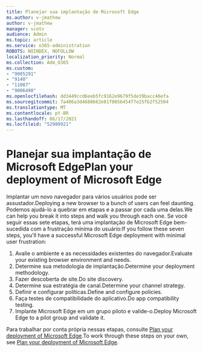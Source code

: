 ```yaml
---
title: Planejar sua implantação de Microsoft Edge
ms.author: v-jmathew
author: v-jmathew
manager: scotv
audience: Admin
ms.topic: article
ms.service: o365-administration
ROBOTS: NOINDEX, NOFOLLOW
localization_priority: Normal
ms.collection: Adm_O365
ms.custom:
- "9005291"
- "9140"
- "11087"
- "9006490"
ms.openlocfilehash: dd3449ccd6eeb5fc9162e9679f5de39bacc46efa
ms.sourcegitcommit: 7a406a3d4680662e81f0056454f7e25fb2f52504
ms.translationtype: MT
ms.contentlocale: pt-BR
ms.lasthandoff: 06/17/2021
ms.locfileid: "52989921"
---
```

# <a name="plan-your-deployment-of-microsoft-edge"></a><span data-ttu-id="7e9c8-102">Planejar sua implantação de Microsoft Edge</span><span class="sxs-lookup"><span data-stu-id="7e9c8-102">Plan your deployment of Microsoft Edge</span></span>

<span data-ttu-id="7e9c8-103">Implantar um novo navegador para vários usuários pode ser assustador.</span><span class="sxs-lookup"><span data-stu-id="7e9c8-103">Deploying a new browser to a bunch of users can feel daunting.</span></span> <span data-ttu-id="7e9c8-104">Podemos ajudá-lo a quebrar em etapas e a passar por cada uma delas.</span><span class="sxs-lookup"><span data-stu-id="7e9c8-104">We can help you break it into steps and walk you through each one.</span></span> <span data-ttu-id="7e9c8-105">Se você seguir essas sete etapas, terá uma implantação de Microsoft Edge bem-sucedida com a frustração mínima do usuário:</span><span class="sxs-lookup"><span data-stu-id="7e9c8-105">If you follow these seven steps, you'll have a successful Microsoft Edge deployment with minimal user frustration:</span></span>

1. <span data-ttu-id="7e9c8-106">Avalie o ambiente e as necessidades existentes do navegador.</span><span class="sxs-lookup"><span data-stu-id="7e9c8-106">Evaluate your existing browser environment and needs.</span></span>
2. <span data-ttu-id="7e9c8-107">Determine sua metodologia de implantação.</span><span class="sxs-lookup"><span data-stu-id="7e9c8-107">Determine your deployment methodology.</span></span>
3. <span data-ttu-id="7e9c8-108">Fazer descoberta de site.</span><span class="sxs-lookup"><span data-stu-id="7e9c8-108">Do site discovery.</span></span>
4. <span data-ttu-id="7e9c8-109">Determine sua estratégia de canal.</span><span class="sxs-lookup"><span data-stu-id="7e9c8-109">Determine your channel strategy.</span></span>
5. <span data-ttu-id="7e9c8-110">Definir e configurar políticas.</span><span class="sxs-lookup"><span data-stu-id="7e9c8-110">Define and configure policies.</span></span>
6. <span data-ttu-id="7e9c8-111">Faça testes de compatibilidade do aplicativo.</span><span class="sxs-lookup"><span data-stu-id="7e9c8-111">Do app compatibility testing.</span></span>
7. <span data-ttu-id="7e9c8-112">Implante Microsoft Edge em um grupo piloto e valide-o.</span><span class="sxs-lookup"><span data-stu-id="7e9c8-112">Deploy Microsoft Edge to a pilot group and validate it.</span></span>

<span data-ttu-id="7e9c8-113">Para trabalhar por conta própria nessas etapas, consulte [Plan your deployment of Microsoft Edge](https://go.microsoft.com/fwlink/?linkid=2129990).</span><span class="sxs-lookup"><span data-stu-id="7e9c8-113">To work through these steps on your own, see [Plan your deployment of Microsoft Edge](https://go.microsoft.com/fwlink/?linkid=2129990).</span></span>
